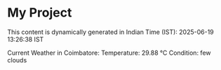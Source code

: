 # My Project

This content is dynamically generated in Indian Time (IST): 2025-06-19 13:26:38 IST


Current Weather in Coimbatore:
Temperature: 29.88 °C
Condition: few clouds
